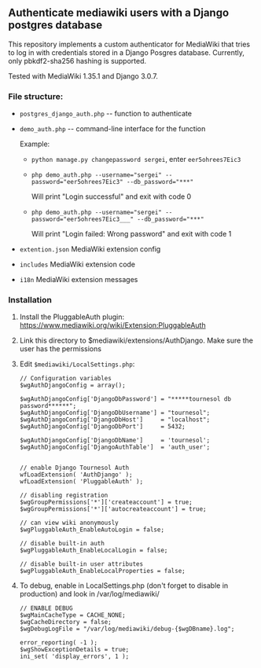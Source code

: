 ## Authenticate mediawiki users with a Django postgres database

This repository implements a custom authenticator for MediaWiki that tries to log in with credentials
stored in a Django Posgres database. Currently, only pbkdf2-sha256 hashing is supported.

Tested with MediaWiki 1.35.1 and Django 3.0.7.

### File structure:

* `postgres_django_auth.php` -- function to authenticate
* `demo_auth.php` -- command-line interface for the function

   Example:
   - `python manage.py changepassword sergei`, enter `eer5ohrees7Eic3`
   - `php demo_auth.php --username="sergei" --password="eer5ohrees7Eic3" --db_password="***"`
   
     Will print "Login successful" and exit with code 0
   - `php demo_auth.php --username="sergei" --password="eer5ohrees7Eic3___" --db_password="***"`
   
     Will print "Login failed: Wrong password" and exit with code 1
* `extention.json` MediaWiki extension config
* `includes` MediaWiki extension code
* `i18n` MediaWiki extension messages

### Installation
1. Install the PluggableAuth plugin: https://www.mediawiki.org/wiki/Extension:PluggableAuth
2. Link this directory to $mediawiki/extensions/AuthDjango. Make sure the user has the permissions
3. Edit `$mediawiki/LocalSettings.php`:

	```
	// Configuration variables
	$wgAuthDjangoConfig = array();

	$wgAuthDjangoConfig['DjangoDbPassword'] = "*****tournesol db password******";
	$wgAuthDjangoConfig['DjangoDbUsername'] = "tournesol";
	$wgAuthDjangoConfig['DjangoDbHost']     = "localhost";
	$wgAuthDjangoConfig['DjangoDbPort']     = 5432;

	$wgAuthDjangoConfig['DjangoDbName']     = 'tournesol';
	$wgAuthDjangoConfig['DjangoAuthTable']  = 'auth_user';


	// enable Django Tournesol Auth
	wfLoadExtension( 'AuthDjango' );
	wfLoadExtension( 'PluggableAuth' );

	// disabling registration
	$wgGroupPermissions['*']['createaccount'] = true;
	$wgGroupPermissions['*']['autocreateaccount'] = true;

	// can view wiki anonymously
	$wgPluggableAuth_EnableAutoLogin = false;

	// disable built-in auth
	$wgPluggableAuth_EnableLocalLogin = false;

	// disable built-in user attributes
	$wgPluggableAuth_EnableLocalProperties = false;
	```

4. To debug, enable in LocalSettings.php (don't forget to disable in production) and look in /var/log/mediawiki/

	```
	// ENABLE DEBUG
	$wgMainCacheType = CACHE_NONE;
	$wgCacheDirectory = false;
	$wgDebugLogFile = "/var/log/mediawiki/debug-{$wgDBname}.log";

	error_reporting( -1 );
	$wgShowExceptionDetails = true;
	ini_set( 'display_errors', 1 );
	```
